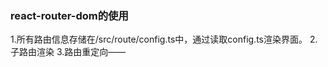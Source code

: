 ### react-router-dom的使用
1.所有路由信息存储在/src/route/config.ts中，通过读取config.ts渲染界面。
2.子路由渲染
3.路由重定向——<Redirect>
